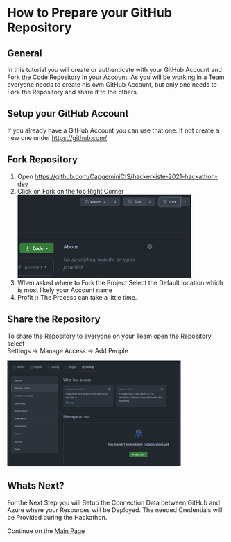 # How to Prepare your GitHub Repository

## General

In this tutorial you will create or authenticate with your GitHub Account and Fork the Code Repository in your Account.
As you will be working in a Team everyone needs to create his own GitHub Account, but only one needs to Fork the Repository and share it to the others. 

## Setup your GitHub Account

If you already have a GitHub Account you can use that one.
If not create a new one under https://github.com/

## Fork Repository

1. Open https://github.com/CapgeminiCIS/hackerkiste-2021-hackathon-dev
2. Click on Fork on the top Right Corner 
<br><img src="./images/forkbutton.PNG" width="400"/>
1. When asked where to Fork the Project Select the Default location which is most likely your Account name
2. Profit :) The Process can take a little time.

## Share the Repository

To share the Repository to everyone on your Team open the Repository select
<br>Settings -> Manage Access -> Add People

<img src="./images/ShareRepo.PNG" width="400"/>

## Whats Next?

For the Next Step you will Setup the Connection Data between GitHub and Azure where your Resources will be Deployed.
The needed Credentials will be Provided during the Hackathon.

Continue on the [Main Page](README.md)